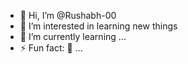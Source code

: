 - 👋 Hi, I’m @Rushabh-00
- 👀 I’m interested in learning new things 
- 🌱 I’m currently learning ...
- ⚡ Fun fact: 🤔 ...

